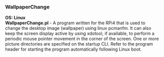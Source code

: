 ### WallpaperChange
**OS: Linux**<br/>
**WallpaperChange.pl** - A program written for the RPi4 that is used to change the desktop image (wallpaper) 
using linux pcmanfm. It can also keep the screen display active by using xdotool, if available, to perform a 
periodic mouse pointer movement in the corner of the screen. One or more picture directories are specified on 
the startup CLI. Refer to the program header for starting the program automatically following Linux boot.
